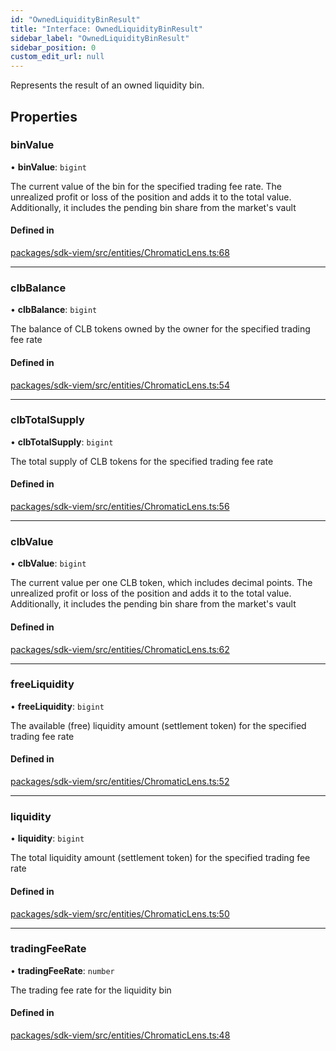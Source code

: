 ```yaml
---
id: "OwnedLiquidityBinResult"
title: "Interface: OwnedLiquidityBinResult"
sidebar_label: "OwnedLiquidityBinResult"
sidebar_position: 0
custom_edit_url: null
---
```


Represents the result of an owned liquidity bin.

## Properties

### binValue

• **binValue**: `bigint`

The current value of the bin for the specified trading fee rate.
The unrealized profit or loss of the position and adds it to the total value.
Additionally, it includes the pending bin share from the market's vault

#### Defined in

[packages/sdk-viem/src/entities/ChromaticLens.ts:68](https://github.com/chromatic-protocol/sdk/blob/9a97bd0/packages/sdk-viem/src/entities/ChromaticLens.ts#L68)

___

### clbBalance

• **clbBalance**: `bigint`

The balance of CLB tokens owned by the owner for the specified trading fee rate

#### Defined in

[packages/sdk-viem/src/entities/ChromaticLens.ts:54](https://github.com/chromatic-protocol/sdk/blob/9a97bd0/packages/sdk-viem/src/entities/ChromaticLens.ts#L54)

___

### clbTotalSupply

• **clbTotalSupply**: `bigint`

The total supply of CLB tokens for the specified trading fee rate

#### Defined in

[packages/sdk-viem/src/entities/ChromaticLens.ts:56](https://github.com/chromatic-protocol/sdk/blob/9a97bd0/packages/sdk-viem/src/entities/ChromaticLens.ts#L56)

___

### clbValue

• **clbValue**: `bigint`

The current value per one CLB token, which includes decimal points.
The unrealized profit or loss of the position and adds it to the total value.
Additionally, it includes the pending bin share from the market's vault

#### Defined in

[packages/sdk-viem/src/entities/ChromaticLens.ts:62](https://github.com/chromatic-protocol/sdk/blob/9a97bd0/packages/sdk-viem/src/entities/ChromaticLens.ts#L62)

___

### freeLiquidity

• **freeLiquidity**: `bigint`

The available (free) liquidity amount (settlement token) for the specified trading fee rate

#### Defined in

[packages/sdk-viem/src/entities/ChromaticLens.ts:52](https://github.com/chromatic-protocol/sdk/blob/9a97bd0/packages/sdk-viem/src/entities/ChromaticLens.ts#L52)

___

### liquidity

• **liquidity**: `bigint`

The total liquidity amount (settlement token) for the specified trading fee rate

#### Defined in

[packages/sdk-viem/src/entities/ChromaticLens.ts:50](https://github.com/chromatic-protocol/sdk/blob/9a97bd0/packages/sdk-viem/src/entities/ChromaticLens.ts#L50)

___

### tradingFeeRate

• **tradingFeeRate**: `number`

The trading fee rate for the liquidity bin

#### Defined in

[packages/sdk-viem/src/entities/ChromaticLens.ts:48](https://github.com/chromatic-protocol/sdk/blob/9a97bd0/packages/sdk-viem/src/entities/ChromaticLens.ts#L48)
